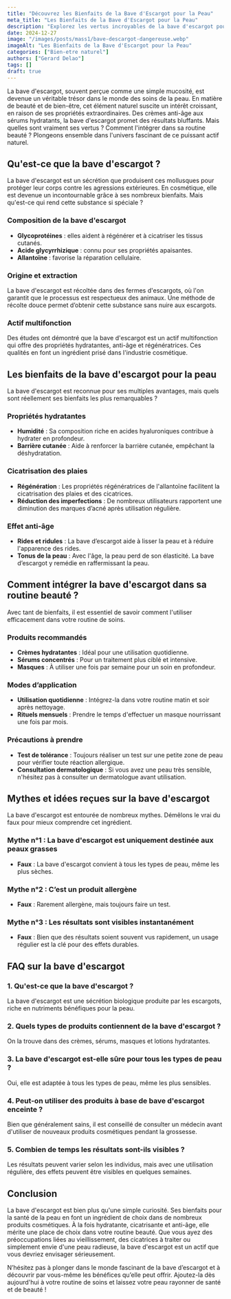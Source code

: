 ```yaml
---
title: "Découvrez les Bienfaits de la Bave d'Escargot pour la Peau"
meta_title: "Les Bienfaits de la Bave d'Escargot pour la Peau"
description: "Explorez les vertus incroyables de la bave d'escargot pour la peau, des traitements aux soins naturels, et améliorez votre routine beauté."
date: 2024-12-27
image: "/images/posts/mass1/bave-descargot-dangereuse.webp"
imageAlt: "Les Bienfaits de la Bave d'Escargot pour la Peau"
categories: ["Bien-etre naturel"]
authors: ["Gerard Delao"]
tags: []
draft: true
---
```


La bave d'escargot, souvent perçue comme une simple mucosité, est devenue un véritable trésor dans le monde des soins de la peau. En matière de beauté et de bien-être, cet élément naturel suscite un intérêt croissant, en raison de ses propriétés extraordinaires. Des crèmes anti-âge aux sérums hydratants, la bave d'escargot promet des résultats bluffants. Mais quelles sont vraiment ses vertus ? Comment l'intégrer dans sa routine beauté ? Plongeons ensemble dans l'univers fascinant de ce puissant actif naturel.

## Qu'est-ce que la bave d'escargot ?

La bave d'escargot est un sécrétion que produisent ces mollusques pour protéger leur corps contre les agressions extérieures. En cosmétique, elle est devenue un incontournable grâce à ses nombreux bienfaits. Mais qu'est-ce qui rend cette substance si spéciale ?

### Composition de la bave d'escargot

- **Glycoprotéines** : elles aident à régénérer et à cicatriser les tissus cutanés.
- **Acide glycyrrhizique** : connu pour ses propriétés apaisantes.
- **Allantoïne** : favorise la réparation cellulaire.
  
### Origine et extraction

La bave d'escargot est récoltée dans des fermes d'escargots, où l'on garantit que le processus est respectueux des animaux. Une méthode de récolte douce permet d’obtenir cette substance sans nuire aux escargots.

### Actif multifonction

Des études ont démontré que la bave d'escargot est un actif multifonction qui offre des propriétés hydratantes, anti-âge et régénératrices. Ces qualités en font un ingrédient prisé dans l'industrie cosmétique. 

## Les bienfaits de la bave d'escargot pour la peau

La bave d'escargot est reconnue pour ses multiples avantages, mais quels sont réellement ses bienfaits les plus remarquables ? 

### Propriétés hydratantes

- **Humidité** : Sa composition riche en acides hyaluroniques contribue à hydrater en profondeur.
- **Barrière cutanée** : Aide à renforcer la barrière cutanée, empêchant la déshydratation.

### Cicatrisation des plaies

- **Régénération** : Les propriétés régénératrices de l'allantoïne facilitent la cicatrisation des plaies et des cicatrices.
- **Réduction des imperfections** : De nombreux utilisateurs rapportent une diminution des marques d’acné après utilisation régulière.

### Effet anti-âge

- **Rides et ridules** : La bave d’escargot aide à lisser la peau et à réduire l'apparence des rides.
- **Tonus de la peau** : Avec l'âge, la peau perd de son élasticité. La bave d’escargot y remédie en raffermissant la peau.

## Comment intégrer la bave d'escargot dans sa routine beauté ?

Avec tant de bienfaits, il est essentiel de savoir comment l'utiliser efficacement dans votre routine de soins. 

### Produits recommandés

- **Crèmes hydratantes** : Idéal pour une utilisation quotidienne.
- **Sérums concentrés** : Pour un traitement plus ciblé et intensive.
- **Masques** : À utiliser une fois par semaine pour un soin en profondeur.

### Modes d’application

- **Utilisation quotidienne** : Intégrez-la dans votre routine matin et soir après nettoyage.
- **Rituels mensuels** : Prendre le temps d'effectuer un masque nourrissant une fois par mois.
  
### Précautions à prendre

- **Test de tolérance** : Toujours réaliser un test sur une petite zone de peau pour vérifier toute réaction allergique.
- **Consultation dermatologique** : Si vous avez une peau très sensible, n'hésitez pas à consulter un dermatologue avant utilisation.

## Mythes et idées reçues sur la bave d'escargot

La bave d'escargot est entourée de nombreux mythes. Démêlons le vrai du faux pour mieux comprendre cet ingrédient.

### Mythe n°1 : La bave d'escargot est uniquement destinée aux peaux grasses

- **Faux** : La bave d'escargot convient à tous les types de peau, même les plus sèches.

### Mythe n°2 : C’est un produit allergène

- **Faux** : Rarement allergène, mais toujours faire un test.

### Mythe n°3 : Les résultats sont visibles instantanément

- **Faux** : Bien que des résultats soient souvent vus rapidement, un usage régulier est la clé pour des effets durables.

## FAQ sur la bave d'escargot

### 1. Qu'est-ce que la bave d'escargot ?

La bave d'escargot est une sécrétion biologique produite par les escargots, riche en nutriments bénéfiques pour la peau.

### 2. Quels types de produits contiennent de la bave d'escargot ?

On la trouve dans des crèmes, sérums, masques et lotions hydratantes.

### 3. La bave d'escargot est-elle sûre pour tous les types de peau ?

Oui, elle est adaptée à tous les types de peau, même les plus sensibles.

### 4. Peut-on utiliser des produits à base de bave d'escargot enceinte ?

Bien que généralement sains, il est conseillé de consulter un médecin avant d'utiliser de nouveaux produits cosmétiques pendant la grossesse.

### 5. Combien de temps les résultats sont-ils visibles ?

Les résultats peuvent varier selon les individus, mais avec une utilisation régulière, des effets peuvent être visibles en quelques semaines.

## Conclusion

La bave d'escargot est bien plus qu'une simple curiosité. Ses bienfaits pour la santé de la peau en font un ingrédient de choix dans de nombreux produits cosmétiques. À la fois hydratante, cicatrisante et anti-âge, elle mérite une place de choix dans votre routine beauté. Que vous ayez des préoccupations liées au vieillissement, des cicatrices à traiter ou simplement envie d'une peau radieuse, la bave d'escargot est un actif que vous devriez envisager sérieusement.

N’hésitez pas à plonger dans le monde fascinant de la bave d’escargot et à découvrir par vous-même les bénéfices qu’elle peut offrir. Ajoutez-la dès aujourd'hui à votre routine de soins et laissez votre peau rayonner de santé et de beauté !

